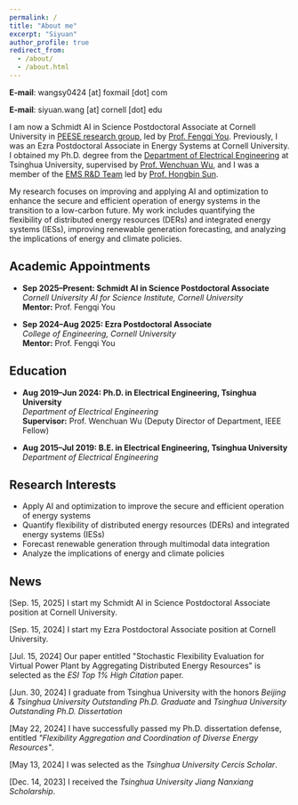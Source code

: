 ```yaml
---
permalink: /
title: "About me"
excerpt: "Siyuan"
author_profile: true
redirect_from: 
  - /about/
  - /about.html
---
```


**E-mail**: wangsy0424 [at] foxmail [dot] com

**E-mail**: siyuan.wang [at] cornell [dot] edu

I am now a Schmidt AI in Science Postdoctoral Associate at Cornell University in [PEESE research group](https://www.peese.org/), led by [Prof. Fengqi You](https://www.peese.org/professor/). Previously, I was an Ezra Postdoctoral Associate in Energy Systems at Cornell University. I obtained my Ph.D. degree from the [Department of Electrical Engineering](https://www.eea.tsinghua.edu.cn/en/index.htm) at Tsinghua University, supervised by [Prof. Wenchuan Wu](https://www.eea.tsinghua.edu.cn/en/faculties/wuwench.htm), and I was a member of the [EMS R&D Team](https://www.eea.tsinghua.edu.cn/en/info/1009/1780.htm) led by [Prof. Hongbin Sun](https://www.eea.tsinghua.edu.cn/en/faculties/shb.htm).

My research focuses on improving and applying AI and optimization to enhance the secure and efficient operation of energy systems in the transition to a low-carbon future. My work includes quantifying the flexibility of distributed energy resources (DERs) and integrated energy systems (IESs), improving renewable generation forecasting, and analyzing the implications of energy and climate policies.

## Academic Appointments

- **Sep 2025–Present: Schmidt AI in Science Postdoctoral Associate**  
  *Cornell University AI for Science Institute, Cornell University*  
  **Mentor:** Prof. Fengqi You  

- **Sep 2024–Aug 2025: Ezra Postdoctoral Associate**  
  *College of Engineering, Cornell University*  
  **Mentor:** Prof. Fengqi You  


## Education

- **Aug 2019–Jun 2024: Ph.D. in Electrical Engineering, Tsinghua University**  
  *Department of Electrical Engineering*  
  **Supervisor:** Prof. Wenchuan Wu (Deputy Director of Department, IEEE Fellow)  
 
- **Aug 2015–Jul 2019: B.E. in Electrical Engineering, Tsinghua University**  
  *Department of Electrical Engineering*  



## Research Interests
* Apply AI and optimization to improve the secure and efficient operation of energy systems
* Quantify flexibility of distributed energy resources (DERs) and integrated energy systems (IESs)
* Forecast renewable generation through multimodal data integration
* Analyze the implications of energy and climate policies

## News
[Sep. 15, 2025] I start my Schmidt AI in Science Postdoctoral Associate position at Cornell University.

[Sep. 15, 2024] I start my Ezra Postdoctoral Associate position at Cornell University.

[Jul. 15, 2024] Our paper entitled "Stochastic Flexibility Evaluation for Virtual Power Plant by Aggregating Distributed Energy Resources" is selected as the *ESI Top 1% High Citation* paper.

[Jun. 30, 2024] I graduate from Tsinghua University with the honors *Beijing & Tsinghua University Outstanding Ph.D. Graduate* and *Tsinghua University Outstanding Ph.D. Dissertation*

[May 22, 2024] I have successfully passed my Ph.D. dissertation defense, entitled *"Flexibility Aggregation and Coordination of Diverse Energy Resources"*.

[May 13, 2024] I was selected as the *Tsinghua University Cercis Scholar*.

[Dec. 14, 2023] I received the *Tsinghua University Jiang Nanxiang Scholarship*.




